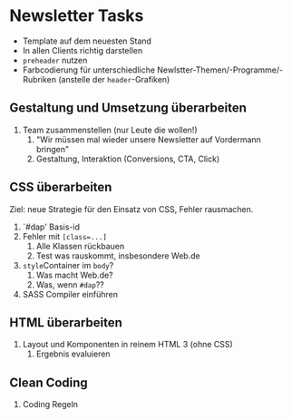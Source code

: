 # Newsletter Tasks

-   Template auf dem neuesten Stand
-   In allen Clients richtig darstellen
-   `preheader` nutzen
-   Farbcodierung für unterschiedliche Newlstter-Themen/-Programme/-Rubriken (anstelle der `header`-Grafiken)

## Gestaltung und Umsetzung überarbeiten

1. Team zusammenstellen (nur Leute die wollen!)
    1. "Wir müssen mal wieder unsere Newsletter auf Vordermann bringen"
    2. Gestaltung, Interaktion (Conversions, CTA, Click)

## CSS überarbeiten

Ziel: neue Strategie für den Einsatz von CSS, Fehler rausmachen.

1. `#dap' Basis-id
2. Fehler mit `[class=...]`
    1. Alle Klassen rückbauen
    2. Test was rauskommt, insbesondere Web.de
3. `style`Container im `body`?
    1. Was macht Web.de?
    2. Was, wenn `#dap`??
4. SASS Compiler einführen

## HTML überarbeiten

1. Layout und Komponenten in reinem HTML 3 (ohne CSS)
    1. Ergebnis evaluieren

## Clean Coding

1. Coding Regeln
